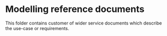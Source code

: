 # Modelling reference documents
This folder contains customer of wider service documents which describe the use-case or requirements.
